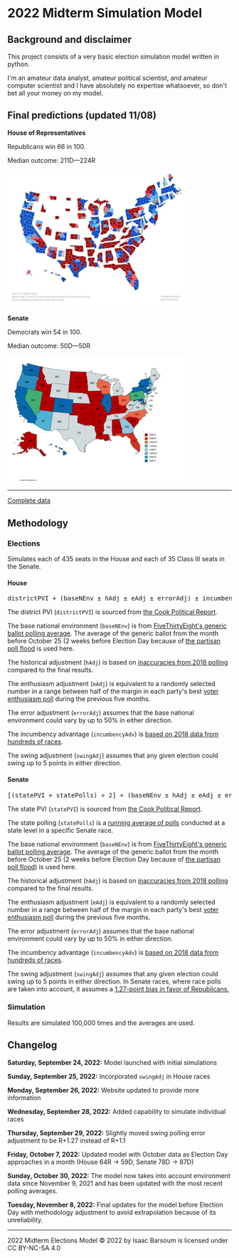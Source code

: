 # 2022 Midterm Simulation Model

## Background and disclaimer 

This project consists of a very basic election simulation model written in python.

I'm an amateur data analyst, amateur political scientist, and amateur computer scientist and I have absolutely no expertise whatsoever, so don't bet all your money on my model.

## Final predictions (updated 11/08)

**House of Representatives**

Republicans win 66 in 100.

Median outcome: 211D—224R

<img src="/house.jpeg" style="width:400px"/>

**Senate**

Democrats win 54 in 100.

Median outcome: 50D—50R

<img src="/senate.png" style="width: 400px"/>

___

[Complete data](https://docs.google.com/spreadsheets/d/18CSP80JpkXuYXhX5u1iGQfeIt-Fi-lNSpQVz-ffnIPc/edit?usp=sharing)

## Methodology

### Elections
Simulates each of 435 seats in the House and each of 35 Class III seats in the Senate.

#### House

<pre>districtPVI + (baseNEnv ± hAdj ± eAdj ± errorAdj) ± incumbencyAdv + swingAdj = election result</pre>


The district PVI (<code>districtPVI</code>) is sourced from [the Cook Political Report](https://www.cookpolitical.com/cook-pvi/2022-partisan-voting-index/district-map-and-list).

The base national environment (<code>baseNEnv</code>) is from [FiveThirtyEight's generic ballot polling average](https://projects.fivethirtyeight.com/polls/generic-ballot/). The average of the generic ballot from the month before October 25 (2 weeks before Election Day because of [the partisan poll flood](https://www.politico.com/news/2022/11/01/biden-gap-senate-surveys-00064362) is used here. 

The historical adjustment (<code>hAdj</code>) is based on [inaccuracies from 2018 polling](https://projects.fivethirtyeight.com/polls/generic-ballot/2018/) compared to the final results.

The enthusiasm adjustment (<code>eAdj</code>) is equivalent to a randomly selected number in a range between half of the margin in each party's best [voter enthusiasm poll](https://morningconsult.com/2022-midterm-elections-tracker/) during the previous five months.

The error adjustment (<code>errorAdj</code>) assumes that the base national environment could vary by up to 50% in either direction.

The incumbency advantage (<code>incumbencyAdv</code>) is [based on 2018 data from hundreds of races](https://fivethirtyeight.com/features/how-much-was-incumbency-worth-in-2018/).

The swing adjustment (<code>swingAdj</code>) assumes that any given election could swing up to 5 points in either direction.

#### Senate 

<pre>[(statePVI + statePolls) ÷ 2] + (baseNEnv ± hAdj ± eAdj ± errorAdj) ± incumbencyAdv + swingAdj = election result</pre>

The state PVI (<code>statePVI</code>) is sourced from [the Cook Political Report](https://www.cookpolitical.com/cook-pvi/2022-partisan-voting-index/state-map-and-list).

The state polling (<code>statePolls</code>) is a [running average of polls](https://projects.fivethirtyeight.com/polls/) conducted at a state level in a specific Senate race.

The base national environment (<code>baseNEnv</code>) is from [FiveThirtyEight's generic ballot polling average](https://projects.fivethirtyeight.com/polls/generic-ballot/). The average of the generic ballot from the month before October 25 (2 weeks before Election Day because of [the partisan poll flood](https://www.politico.com/news/2022/11/01/biden-gap-senate-surveys-00064362)) is used here. 

The historical adjustment (<code>hAdj</code>) is based on [inaccuracies from 2018 polling](https://projects.fivethirtyeight.com/polls/generic-ballot/2018/) compared to the final results.

The enthusiasm adjustment (<code>eAdj</code>) is equivalent to a randomly selected number in a range between half of the margin in each party's best [voter enthusiasm poll](https://morningconsult.com/2022-midterm-elections-tracker/) during the previous five months.

The error adjustment (<code>errorAdj</code>) assumes that the base national environment could vary by up to 50% in either direction.

The incumbency advantage (<code>incumbencyAdv</code>) is [based on 2018 data from hundreds of races](https://fivethirtyeight.com/features/how-much-was-incumbency-worth-in-2018/).

The swing adjustment (<code>swingAdj</code>) assumes that any given election could swing up to 5 points in either direction. In Senate races, where race polls are taken into account, it assumes a [1.27-point bias in favor of Republicans.](https://fivethirtyeight.com/features/will-the-polls-overestimate-democrats-again/)


### Simulation
Results are simulated 100,000 times and the averages are used.

## Changelog
**Saturday, September 24, 2022:** Model launched with initial simulations

**Sunday, September 25, 2022:** Incorporated <code>swingAdj</code> in House races

**Monday, September 26, 2022:** Website updated to provide more information 

**Wednesday, September 28, 2022:** Added capability to simulate individual races

**Thursday, September 29, 2022:** Slightly moved swing polling error adjustment to be R+1.27 instead of R+1.1

**Friday, October 7, 2022:** Updated model with October data as Election Day approaches in a month (House 64R → 59D, Senate 78D → 87D)

**Sunday, October 30, 2022:** The model now takes into account environment data since November 9, 2021 and has been updated with the most recent polling averages. 

**Tuesday, November 8, 2022:** Final updates for the model before Election Day with methodology adjustment to avoid extrapolation because of its unreliability.

___

2022 Midterm Elections Model © 2022 by Isaac Barsoum is licensed under CC BY-NC-SA 4.0
